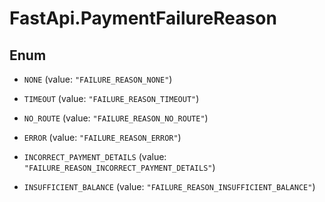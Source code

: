 # FastApi.PaymentFailureReason

## Enum


* `NONE` (value: `"FAILURE_REASON_NONE"`)

* `TIMEOUT` (value: `"FAILURE_REASON_TIMEOUT"`)

* `NO_ROUTE` (value: `"FAILURE_REASON_NO_ROUTE"`)

* `ERROR` (value: `"FAILURE_REASON_ERROR"`)

* `INCORRECT_PAYMENT_DETAILS` (value: `"FAILURE_REASON_INCORRECT_PAYMENT_DETAILS"`)

* `INSUFFICIENT_BALANCE` (value: `"FAILURE_REASON_INSUFFICIENT_BALANCE"`)


